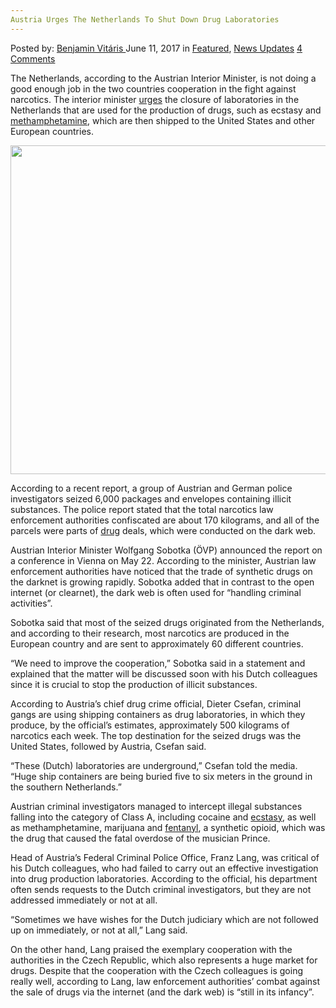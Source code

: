```yaml
---
Austria Urges The Netherlands To Shut Down Drug Laboratories
---
```

<article class="post-listing post-20537 post type-post status-publish format-standard has-post-thumbnail hentry  tag-austria tag-drug tag-laboratories tag-netherlands tag-shut tag-urges">
    <div class="post-inner">
        <span>Posted by: <a href="https://www.deepdotweb.com/author/benjaminvi/" title="">Benjamin Vitáris </a></span>
    <span>June 11, 2017</span>
    <span>in <a href="https://www.deepdotweb.com/category/deepdot-news/" rel="category tag">Featured</a>, <a href="https://www.deepdotweb.com/category/news-updates/" rel="category tag">News Updates</a></span>
    <span><a href="https://www.deepdotweb.com/2017/06/11/austria-urges-the-netherlands-to-shut-down-drug-laboratories/#comments">4 Comments</a></span>
    </p>
    <div class="clear"></div>
    <div class="entry">
    <p>The Netherlands, according to the Austrian Interior Minister, is not doing a good enough job in the two countries cooperation in the fight against narcotics. The interior minister <a href="https://www.rtvslo.si/svet/avstrija-poziva-nizozemsko-zaprite-laboratorije-za-izdelavo-mamil/423111">urges</a> the closure of laboratories in the Netherlands that are used for the production of drugs, such as ecstasy and <a href="https://www.deepdotweb.com/2017/05/01/california-woman-sentenced-shipping-pounds-meth/">methamphetamine</a>, which are then shipped to the United States and other European countries.</p>
    <p><a id="post-20537-_gjdgxs"></a> <img class="aligncenter wp-image-20549" src="https://www.deepdotweb.com/wp-content/uploads/2017/06/c-users-vitaris-desktop-twerk-img-65407261_mamila.jpeg" alt="" width="747" height="526" srcset="https://www.deepdotweb.com/wp-content/uploads/2017/06/c-users-vitaris-desktop-twerk-img-65407261_mamila.jpeg 1300w, https://www.deepdotweb.com/wp-content/uploads/2017/06/c-users-vitaris-desktop-twerk-img-65407261_mamila-300x211.jpeg 300w, https://www.deepdotweb.com/wp-content/uploads/2017/06/c-users-vitaris-desktop-twerk-img-65407261_mamila-1024x722.jpeg 1024w" sizes="(max-width: 747px) 100vw, 747px" /></p>
    <p>According to a recent report, a group of Austrian and German police investigators seized 6,000 packages and envelopes containing illicit substances. The police report stated that the total narcotics law enforcement authorities confiscated are about 170 kilograms, and all of the parcels were parts of <a href="https://www.deepdotweb.com/2017/05/20/slovakian-drug-dealer-arrested-germany/">drug</a> deals, which were conducted on the dark web.</p>
    <p>Austrian Interior Minister Wolfgang Sobotka (ÖVP) announced the report on a conference in Vienna on May 22. According to the minister, Austrian law enforcement authorities have noticed that the trade of synthetic drugs on the darknet is growing rapidly. Sobotka added that in contrast to the open internet (or clearnet), the dark web is often used for “handling criminal activities”.</p>
    <p>Sobotka said that most of the seized drugs originated from the Netherlands, and according to their research, most narcotics are produced in the European country and are sent to approximately 60 different countries.</p>
    <p>&#8220;We need to improve the cooperation,&#8221; Sobotka said in a statement and explained that the matter will be discussed soon with his Dutch colleagues since it is crucial to stop the production of illicit substances.</p>
    <p>According to Austria&#8217;s chief drug crime official, Dieter Csefan, criminal gangs are using shipping containers as drug laboratories, in which they produce, by the official’s estimates, approximately 500 kilograms of narcotics each week. The top destination for the seized drugs was the United States, followed by Austria, Csefan said.</p>
    <p>&#8220;These (Dutch) laboratories are underground,&#8221; Csefan told the media. &#8220;Huge ship containers are being buried five to six meters in the ground in the southern Netherlands.&#8221;</p>
    <p>Austrian criminal investigators managed to intercept illegal substances falling into the category of Class A, including cocaine and <a href="https://www.deepdotweb.com/2017/03/12/french-students-arrested-sale-10000-ecstasy-pills/">ecstasy</a>, as well as methamphetamine, marijuana and <a href="https://www.deepdotweb.com/tag/fentanyl/">fentanyl</a>, a synthetic opioid, which was the drug that caused the fatal overdose of the musician Prince.</p>
    <p>Head of Austria’s Federal Criminal Police Office, Franz Lang, was critical of his Dutch colleagues, who had failed to carry out an effective investigation into drug production laboratories. According to the official, his department often sends requests to the Dutch criminal investigators, but they are not addressed immediately or not at all.</p>
    <p>&#8220;Sometimes we have wishes for the Dutch judiciary which are not followed up on immediately, or not at all,&#8221; Lang said.</p>
    <p>On the other hand, Lang praised the exemplary cooperation with the authorities in the Czech Republic, which also represents a huge market for drugs. Despite that the cooperation with the Czech colleagues is going really well, according to Lang, law enforcement authorities’ combat against the sale of drugs via the internet (and the dark web) is “still in its infancy”.</p>
    </div>
    <span style="display:none"><a href="https://www.deepdotweb.com/tag/austria/" rel="tag">austria</a> <a href="https://www.deepdotweb.com/tag/drug/" rel="tag">drug</a> <a href="https://www.deepdotweb.com/tag/laboratories/" rel="tag">laboratories</a> <a href="https://www.deepdotweb.com/tag/netherlands/" rel="tag">netherlands</a> <a href="https://www.deepdotweb.com/tag/shut/" rel="tag">shut</a> <a href="https://www.deepdotweb.com/tag/urges/" rel="tag">urges</a></span> <span style="display:none" class="updated">2017-06-11</span>
    <div style="display:none" class="vcard author" itemprop="author" itemscope itemtype="http://schema.org/Person"><strong class="fn" itemprop="name"><a href="https://www.deepdotweb.com/author/benjaminvi/" title="Posts by Benjamin Vitáris" rel="author">Benjamin Vitáris</a></strong></div>
    </div>
</article>

